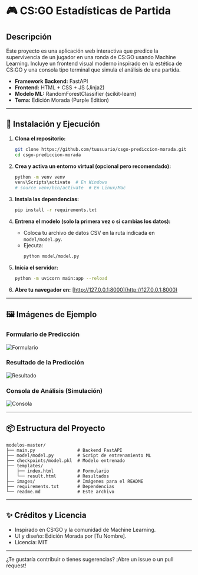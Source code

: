 # 🎮 CS:GO Estadísticas de Partida


## Descripción

Este proyecto es una aplicación web interactiva que predice la supervivencia de un jugador en una ronda de CS:GO usando Machine Learning. Incluye un frontend visual moderno inspirado en la estética de CS:GO y una consola tipo terminal que simula el análisis de una partida.

- **Framework Backend:** FastAPI
- **Frontend:** HTML + CSS + JS (Jinja2)
- **Modelo ML:** RandomForestClassifier (scikit-learn)
- **Tema:** Edición Morada (Purple Edition)

---

## 🚀 Instalación y Ejecución

1. **Clona el repositorio:**
   ```bash
   git clone https://github.com/tuusuario/csgo-prediccion-morada.git
   cd csgo-prediccion-morada
   ```

2. **Crea y activa un entorno virtual (opcional pero recomendado):**
   ```bash
   python -m venv venv
   venv\Scripts\activate  # En Windows
   # source venv/bin/activate  # En Linux/Mac
   ```

3. **Instala las dependencias:**
   ```bash
   pip install -r requirements.txt
   ```

4. **Entrena el modelo (solo la primera vez o si cambias los datos):**
   - Coloca tu archivo de datos CSV en la ruta indicada en `model/model.py`.
   - Ejecuta:
     ```bash
     python model/model.py
     ```

5. **Inicia el servidor:**
   ```bash
   python -m uvicorn main:app --reload
   ```

6. **Abre tu navegador en:**
   [http://127.0.0.1:8000](http://127.0.0.1:8000)

---

## 🖼️ Imágenes de Ejemplo

### Formulario de Predicción
![Formulario](images/formulario_csgo.png)

### Resultado de la Predicción
![Resultado](images/resultado_csgo.png)

### Consola de Análisis (Simulación)
![Consola](images/terminal_csgo.png)

---


## 📦 Estructura del Proyecto

```
modelos-master/
├── main.py                # Backend FastAPI
├── model/model.py         # Script de entrenamiento ML
├── checkpoints/model.pkl  # Modelo entrenado
├── templates/
│   ├── index.html         # Formulario
│   └── result.html        # Resultados
├── images/                # Imágenes para el README
├── requirements.txt       # Dependencias
└── readme.md              # Este archivo
```

---

## ✨ Créditos y Licencia

- Inspirado en CS:GO y la comunidad de Machine Learning.
- UI y diseño: Edición Morada por [Tu Nombre].
- Licencia: MIT

---

¿Te gustaría contribuir o tienes sugerencias? ¡Abre un issue o un pull request!
